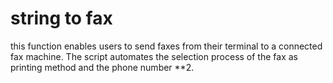 # string to fax

this function enables users to send faxes from their terminal to a connected fax machine. The script automates the selection process of the fax as printing method and the phone number \*\*2.
